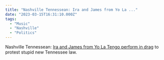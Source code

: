 ```yaml
---
title: "Nashville Tennessean: Ira and James from Yo La ..."
date: "2023-03-15T16:31:10.000Z"
tags: 
  - "Music"
  - "Nashville"
  - "Politics"
---
```


Nashville Tennessean: [Ira and James from Yo La Tengo perform in drag](https://www.tennessean.com/story/entertainment/music/2023/03/14/yo-la-tengo-wear-drag-in-tennessee-drag-show-law-nashville/70006643007/) to protest stupid new Tennessee law.
